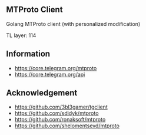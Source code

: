 ## MTProto Client

Golang MTProto client (with personalized modification)

TL layer: 114

## Information

* https://core.telegram.org/mtproto
* https://core.telegram.org/api

## Acknowledgement

* https://github.com/3bl3gamer/tgclient
* https://github.com/sdidyk/mtproto
* https://github.com/ronaksoft/mtproto
* https://github.com/shelomentsevd/mtproto


